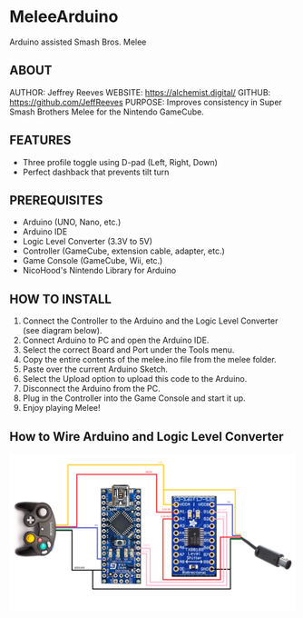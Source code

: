 # MeleeArduino
Arduino assisted Smash Bros. Melee

## ABOUT

AUTHOR:  Jeffrey Reeves
WEBSITE: https://alchemist.digital/
GITHUB:  https://github.com/JeffReeves
PURPOSE: Improves consistency in Super Smash Brothers Melee for the 
    Nintendo GameCube.

## FEATURES
- Three profile toggle using D-pad (Left, Right, Down)
- Perfect dashback that prevents tilt turn

## PREREQUISITES
- Arduino (UNO, Nano, etc.)
- Arduino IDE
- Logic Level Converter (3.3V to 5V)
- Controller (GameCube, extension cable, adapter, etc.)
- Game Console (GameCube, Wii, etc.)
- NicoHood's Nintendo Library for Arduino

## HOW TO INSTALL
1. Connect the Controller to the Arduino and the Logic Level Converter (see diagram below).
2. Connect Arduino to PC and open the Arduino IDE.
3. Select the correct Board and Port under the Tools menu.
4. Copy the entire contents of the melee.ino file from the melee folder. 
5. Paste over the current Arduino Sketch.
6. Select the Upload option to upload this code to the Arduino.
7. Disconnect the Arduino from the PC.
8. Plug in the Controller into the Game Console and start it up.
9. Enjoy playing Melee!

## How to Wire Arduino and Logic Level Converter

![Diagram](https://raw.githubusercontent.com/JeffReeves/MeleeArduino/master/images/arduino-controller-diagram.png)